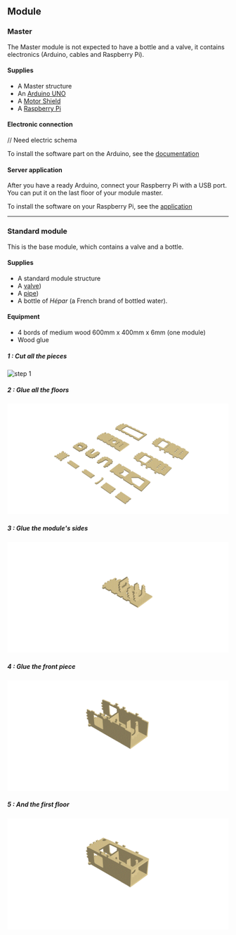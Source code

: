 ## Module

### Master

The Master module is not expected to have a bottle and a valve, it contains electronics (Arduino, cables and Raspberry Pi).

#### Supplies

* A Master structure
* An [Arduino UNO](http://arduino.cc/en/Main/arduinoBoardUno)
* A [Motor Shield](http://arduino.cc/en/Main/ArduinoMotorShieldR3)
* A [Raspberry Pi](http://www.raspberrypi.org/)

#### Electronic connection

// Need electric schema

To install the software part on the Arduino, see the [documentation](#/doc/en/application)

#### Server application

After you have a ready Arduino, connect your Raspberry Pi with a USB port. You can put it on the last floor of your module master.

To install the software on your Raspberry Pi, see the [application](#/doc/en/application)

* * *

### Standard module

This is the base module, which contains a valve and a bottle.

#### Supplies

* A standard module structure
* A [valve]())
* A [pipe]())
* A bottle of _Hépar_ (a French brand of bottled water). 

#### Equipment

* 4 bords of medium wood 600mm x 400mm x 6mm (one module)
* Wood glue

##### 1 : _Cut all the pieces_

![step 1](documentation/user/img/anim01.gif)

##### 2 : _Glue all the floors_

![step 1](documentation/user/img/anim02.gif)

##### 3 : _Glue the module's sides_

![step 1](documentation/user/img/anim03.gif)

##### 4 : _Glue the front piece_

![step 1](documentation/user/img/anim04.gif)

##### 5 : _And the first floor_

![step 1](documentation/user/img/anim05.gif)
